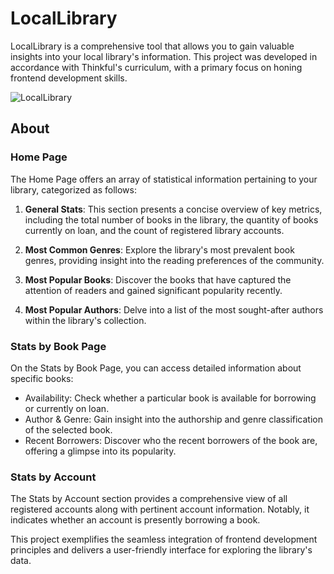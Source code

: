 # LocalLibrary

LocalLibrary is a comprehensive tool that allows you to gain valuable insights into your local library's information. This project was developed in accordance with Thinkful's curriculum, with a primary focus on honing frontend development skills.

![LocalLibrary](https://github.com/EthenThinkful/LocalLibrary/assets/104235709/43ae3cff-2021-4fdd-a41d-f5e63a859e1f)

## About

### Home Page
The Home Page offers an array of statistical information pertaining to your library, categorized as follows:

1. **General Stats**: This section presents a concise overview of key metrics, including the total number of books in the library, the quantity of books currently on loan, and the count of registered library accounts.

2. **Most Common Genres**: Explore the library's most prevalent book genres, providing insight into the reading preferences of the community.

3. **Most Popular Books**: Discover the books that have captured the attention of readers and gained significant popularity recently.

4. **Most Popular Authors**: Delve into a list of the most sought-after authors within the library's collection.

### Stats by Book Page
On the Stats by Book Page, you can access detailed information about specific books:

- Availability: Check whether a particular book is available for borrowing or currently on loan.
- Author & Genre: Gain insight into the authorship and genre classification of the selected book.
- Recent Borrowers: Discover who the recent borrowers of the book are, offering a glimpse into its popularity.

### Stats by Account
The Stats by Account section provides a comprehensive view of all registered accounts along with pertinent account information. Notably, it indicates whether an account is presently borrowing a book.

This project exemplifies the seamless integration of frontend development principles and delivers a user-friendly interface for exploring the library's data.





